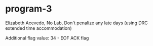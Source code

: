 # program-3
Elizabeth Acevedo, No Lab, Don't penalize any late days (using DRC extended time accommodation)

Additional flag value:
34 - EOF ACK flag
